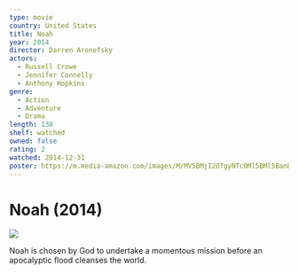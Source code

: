 ```yaml
---
type: movie
country: United States
title: Noah
year: 2014
director: Darren Aronofsky
actors:
  - Russell Crowe
  - Jennifer Connelly
  - Anthony Hopkins
genre:
  - Action
  - Adventure
  - Drama
length: 138
shelf: watched
owned: false
rating: 2
watched: 2014-12-31
poster: https://m.media-amazon.com/images/M/MV5BMjI2OTgyNTc0Ml5BMl5BanBnXkFtZTgwNDM1NTQxMTE@._V1_SX300.jpg
---
```


# Noah (2014)

![](https://m.media-amazon.com/images/M/MV5BMjI2OTgyNTc0Ml5BMl5BanBnXkFtZTgwNDM1NTQxMTE@._V1_SX300.jpg)

Noah is chosen by God to undertake a momentous mission before an apocalyptic flood cleanses the world.